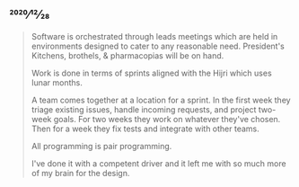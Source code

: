 ## 2020⁄12⁄28

> Software is orchestrated through leads meetings which are held in environments designed to cater to any reasonable need. President's Kitchens, brothels, & pharmacopias will be on hand.
>
> Work is done in terms of sprints aligned with the Hijri which uses lunar months.
>
> A team comes together at a location for a sprint. In the first week they triage existing issues, handle incoming requests, and project two-week goals. For two weeks they work on whatever they've chosen. Then for a week they fix tests and integrate with other teams.
>
> All programming is pair programming.
>
> I've done it with a competent driver and it left me with so much more of my brain for the design.
